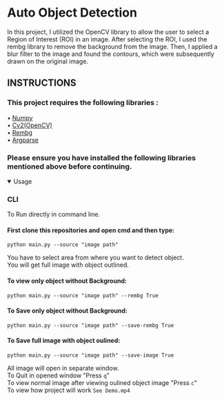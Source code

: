 # Auto Object Detection
In this project, I utilized the OpenCV library to allow the user to select a Region of Interest (ROI) in an image. After selecting the ROI, I used the rembg library to remove the background from the image. Then, I applied a blur filter to the image and found the
contours, which were subsequently drawn on the original image.

## INSTRUCTIONS
### This project requires the following libraries :
•	[Numpy](https://numpy.org/)<br />
•	[Cv2(OpenCV)](https://docs.opencv.org/4.x/)<br />
• [Rembg](https://github.com/danielgatis/rembg)<br />
• [Argparse](https://docs.python.org/3/library/argparse.html)<br />

### Please ensure you have installed the following libraries mentioned above before continuing.
 
<details open>
<summary>Usage</summary>

### CLI

To Run directly in command line.
#### First clone this repositories and open cmd and then type:
```
python main.py --source "image path"
```

You have to select area from where you want to detect object.<br />
You will get full image with object outlined.

#### To view only object without Background:
```
python main.py --source "image path" --rembg True
```

#### To Save only object without Background:
```
python main.py --source "image path" --save-rembg True
```

#### To Save full image with object oulined:
```
python main.py --source "image path" --save-image True
```
All image will open in separate window.<br />
To Quit in opened window "Press `q`"<br />
To view normal image after viewing oulined object image "Press `c`"<br />
To view how project will work `See Demo.mp4`

</details>
